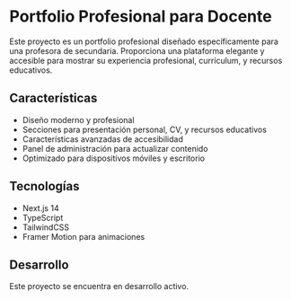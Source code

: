 # Portfolio Profesional para Docente

Este proyecto es un portfolio profesional diseñado específicamente para una profesora de secundaria. Proporciona una plataforma elegante y accesible para mostrar su experiencia profesional, currículum, y recursos educativos.

## Características

- Diseño moderno y profesional
- Secciones para presentación personal, CV, y recursos educativos
- Características avanzadas de accesibilidad
- Panel de administración para actualizar contenido
- Optimizado para dispositivos móviles y escritorio

## Tecnologías

- Next.js 14
- TypeScript
- TailwindCSS
- Framer Motion para animaciones

## Desarrollo

Este proyecto se encuentra en desarrollo activo.
